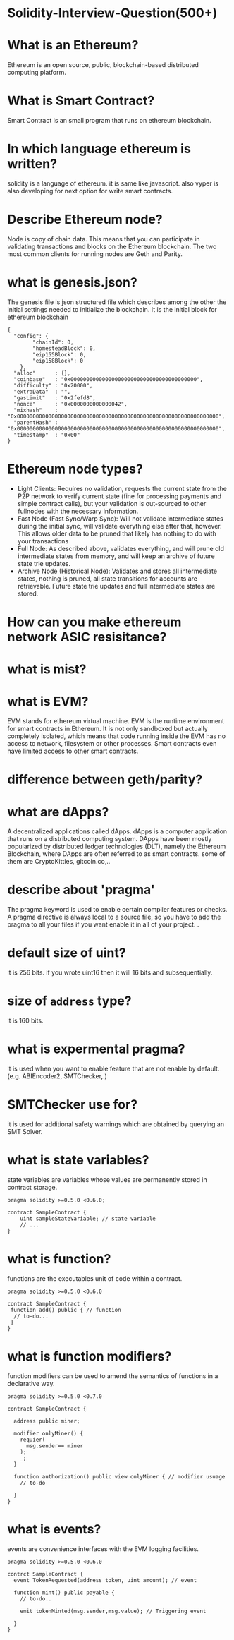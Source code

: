 # Solidity-Interview-Question(500+)

# What is an Ethereum?
Ethereum is an open source, public, blockchain-based distributed computing platform.

# What is Smart Contract?
Smart Contract is an small program that runs on ethereum blockchain.

# In which language ethereum is written?
solidity is a language of ethereum. it is same like javascript. also vyper is also developing for next option for write smart contracts.

# Describe Ethereum node?
Node is copy of chain data. This means that you can participate in validating transactions and blocks on the Ethereum blockchain. The two most common clients for running nodes are Geth and Parity. 

# what is genesis.json?
The genesis file is json structured file which describes among the other the initial settings needed to initialize the blockchain. It is the initial block for ethereum blockchain
```
{
  "config": {
        "chainId": 0,
        "homesteadBlock": 0,
        "eip155Block": 0,
        "eip158Block": 0
    },
  "alloc"      : {},
  "coinbase"   : "0x0000000000000000000000000000000000000000",
  "difficulty" : "0x20000",
  "extraData"  : "",
  "gasLimit"   : "0x2fefd8",
  "nonce"      : "0x0000000000000042",
  "mixhash"    : "0x0000000000000000000000000000000000000000000000000000000000000000",
  "parentHash" : "0x0000000000000000000000000000000000000000000000000000000000000000",
  "timestamp"  : "0x00"
}
```
# Ethereum node types?
* Light Clients: Requires no validation, requests the current state from the P2P network to verify current state (fine for processing payments and simple contract calls), but your validation is out-sourced to other fullnodes with the necessary information.
* Fast Node (Fast Sync/Warp Sync): Will not validate intermediate states during the initial sync, will validate everything else after that, however. This allows older data to be pruned that likely has nothing to do with your transactions
* Full Node: As described above, validates everything, and will prune old intermediate states from memory, and will keep an archive of future state trie updates.
* Archive Node (Historical Node): Validates and stores all intermediate states, nothing is pruned, all state transitions for accounts are retrievable. Future state trie updates and full intermediate states are stored.

# How can you make ethereum network ASIC resisitance?

# what is mist?

# what is EVM?
EVM stands for ethereum virtual machine. EVM is the runtime environment for smart contracts in Ethereum. It is not only sandboxed but actually completely isolated, which means that code running inside the EVM has no access to network, filesystem or other processes. Smart contracts even have limited access to other smart contracts.

# difference between geth/parity?

# what are dApps?
A decentralized applications called dApps. dApps is a computer application that runs on a distributed computing system. DApps have been mostly popularized by distributed ledger technologies (DLT), namely the Ethereum Blockchain, where DApps are often referred to as smart contracts. some of them are CryptoKitties, gitcoin.co,..


# describe about 'pragma'
The pragma keyword is used to enable certain compiler features or checks. A pragma directive is always local to a source file, so you have to add the pragma to all your files if you want enable it in all of your project. .

# default size of uint?
 it is 256 bits. if you wrote uint16 then it will 16 bits and subsequentially.
 
# size of ```address``` type?
it is 160 bits.

# what is expermental pragma?
it is used when you want to enable feature that are not enable by default.(e.g. ABIEncoder2, SMTChecker,.)

# SMTChecker use for?
it is used for additional safety warnings which are obtained by querying an SMT Solver.

# what is state variables?
state variables are variables whose values are permanently stored in contract storage.
```
pragma solidity >=0.5.0 <0.6.0;

contract SampleContract {
    uint sampleStateVariable; // state variable
    // ...
}
```
# what is function?
functions are the executables unit of code within a contract.
```
pragma solidity >=0.5.0 <0.6.0

contract SampleContract {
 function add() public { // function
  // to-do...
 }
}
```
# what is function modifiers?
function modifiers can be used to amend the semantics of functions in a declarative way.
```
pragma solidity >=0.5.0 <0.7.0

contract SampleContract {

  address public miner;
  
  modifier onlyMiner() {
    requier(
      msg.sender== miner
    );
    _;
  }
  
  function authorization() public view onlyMiner { // modifier usuage
    // to-do
  
  }
}
```

# what is events?
events are convenience interfaces with the EVM logging facilities.
```
pragma solidity >=0.5.0 <0.6.0

contrct SampleContract {
  event TokenRequested(address token, uint amount); // event
  
  function mint() public payable {
    // to-do..
    
    emit tokenMinted(msg.sender,msg.value); // Triggering event
  
  }
}
```
